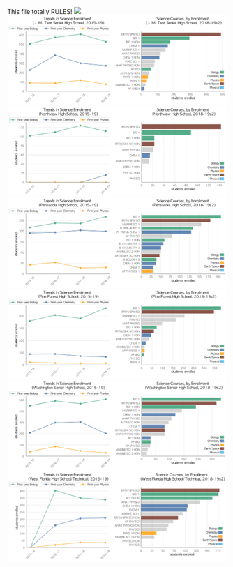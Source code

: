 This file totally RULES!
![](ESCAMBIA.png)
![](../School_plots/ESCAMBIA/J_M_TATE_S.png)
![](../School_plots/ESCAMBIA/NORTHVIEW.png)
![](../School_plots/ESCAMBIA/PENSACOLA.png)
![](../School_plots/ESCAMBIA/PINE_FORES.png)
![](../School_plots/ESCAMBIA/WASHINGTON.png)
![](../School_plots/ESCAMBIA/WEST_FLORI.png)
